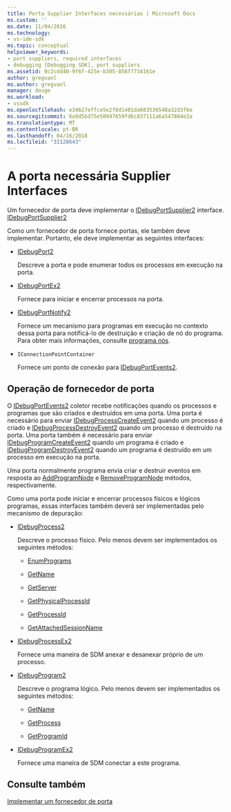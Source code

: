 ```yaml
---
title: Porta Supplier Interfaces necessárias | Microsoft Docs
ms.custom: ''
ms.date: 11/04/2016
ms.technology:
- vs-ide-sdk
ms.topic: conceptual
helpviewer_keywords:
- port suppliers, required interfaces
- debugging [Debugging SDK], port suppliers
ms.assetid: 0c2cdd40-9f6f-425e-b305-858f7734161e
author: gregvanl
ms.author: gregvanl
manager: douge
ms.workload:
- vssdk
ms.openlocfilehash: e34627effce5e2f0d1401da683536548a32d3f6e
ms.sourcegitcommit: 6a9d5bd75e50947659fd6c837111a6a547884e2a
ms.translationtype: MT
ms.contentlocale: pt-BR
ms.lasthandoff: 04/16/2018
ms.locfileid: "31128643"
---
```

# <a name="required-port-supplier-interfaces"></a>A porta necessária Supplier Interfaces
Um fornecedor de porta deve implementar o [IDebugPortSupplier2](../../extensibility/debugger/reference/idebugportsupplier2.md) interface.[ IDebugPortSupplier2](../../extensibility/debugger/reference/idebugportsupplier2.md)  
  
 Como um fornecedor de porta fornece portas, ele também deve implementar. Portanto, ele deve implementar as seguintes interfaces:  
  
-   [IDebugPort2](../../extensibility/debugger/reference/idebugport2.md)  
  
     Descreve a porta e pode enumerar todos os processos em execução na porta.  
  
-   [IDebugPortEx2](../../extensibility/debugger/reference/idebugportex2.md)  
  
     Fornece para iniciar e encerrar processos na porta.  
  
-   [IDebugPortNotify2](../../extensibility/debugger/reference/idebugportnotify2.md)  
  
     Fornece um mecanismo para programas em execução no contexto dessa porta para notificá-lo de destruição e criação de nó do programa. Para obter mais informações, consulte [programa nós](../../extensibility/debugger/program-nodes.md).  
  
-   `IConnectionPointContainer`  
  
     Fornece um ponto de conexão para [IDebugPortEvents2](../../extensibility/debugger/reference/idebugportevents2.md).  
  
## <a name="port-supplier-operation"></a>Operação de fornecedor de porta  
 O [IDebugPortEvents2](../../extensibility/debugger/reference/idebugportevents2.md) coletor recebe notificações quando os processos e programas que são criados e destruídos em uma porta. Uma porta é necessário para enviar [IDebugProcessCreateEvent2](../../extensibility/debugger/reference/idebugprocesscreateevent2.md) quando um processo é criado e [IDebugProcessDestroyEvent2](../../extensibility/debugger/reference/idebugprocessdestroyevent2.md) quando um processo é destruído na porta. Uma porta também é necessário para enviar [IDebugProgramCreateEvent2](../../extensibility/debugger/reference/idebugprogramcreateevent2.md) quando um programa é criado e [IDebugProgramDestroyEvent2](../../extensibility/debugger/reference/idebugprogramdestroyevent2.md) quando um programa é destruído em um processo em execução na porta.  
  
 Uma porta normalmente programa envia criar e destruir eventos em resposta ao [AddProgramNode](../../extensibility/debugger/reference/idebugportnotify2-addprogramnode.md) e [RemoveProgramNode](../../extensibility/debugger/reference/idebugportnotify2-removeprogramnode.md) métodos, respectivamente.  
  
 Como uma porta pode iniciar e encerrar processos físicos e lógicos programas, essas interfaces também deverá ser implementadas pelo mecanismo de depuração:  
  
-   [IDebugProcess2](../../extensibility/debugger/reference/idebugprocess2.md)  
  
     Descreve o processo físico. Pelo menos devem ser implementados os seguintes métodos:  
  
    -   [EnumPrograms](../../extensibility/debugger/reference/idebugprocess2-enumprograms.md)  
  
    -   [GetName](../../extensibility/debugger/reference/idebugprocess2-getname.md)  
  
    -   [GetServer](../../extensibility/debugger/reference/idebugprocess2-getserver.md)  
  
    -   [GetPhysicalProcessId](../../extensibility/debugger/reference/idebugprocess2-getphysicalprocessid.md)  
  
    -   [GetProcessId](../../extensibility/debugger/reference/idebugprocess2-getprocessid.md)  
  
    -   [GetAttachedSessionName](../../extensibility/debugger/reference/idebugprocess2-getattachedsessionname.md)  
  
-   [IDebugProcessEx2](../../extensibility/debugger/reference/idebugprocessex2.md)  
  
     Fornece uma maneira de SDM anexar e desanexar próprio de um processo.  
  
-   [IDebugProgram2](../../extensibility/debugger/reference/idebugprogram2.md)  
  
     Descreve o programa lógico. Pelo menos devem ser implementados os seguintes métodos:  
  
    -   [GetName](../../extensibility/debugger/reference/idebugprogram2-getname.md)  
  
    -   [GetProcess](../../extensibility/debugger/reference/idebugprogram2-getprocess.md)  
  
    -   [GetProgramId](../../extensibility/debugger/reference/idebugprogram2-getprogramid.md)  
  
-   [IDebugProgramEx2](../../extensibility/debugger/reference/idebugprogramex2.md)  
  
     Fornece uma maneira de SDM conectar a este programa.  
  
## <a name="see-also"></a>Consulte também  
 [Implementar um fornecedor de porta](../../extensibility/debugger/implementing-a-port-supplier.md)